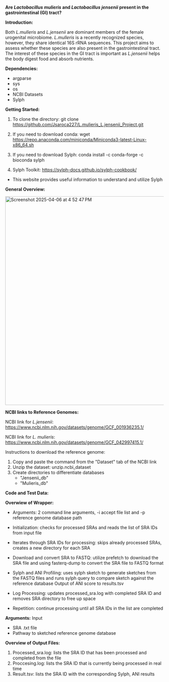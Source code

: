 **Are _Lactobacillus mulieris_ and _Lactobacillus jensenii_ present in the gastrointestinal (GI) tract?**

**Introduction:**

Both _L.mulleris_ and _L.jensenii_ are dominant members of the female urogenital microbiome. _L.mulleris_ is a recently recognized species, however, they share identical 16S rRNA sequences. This project aims to assess whether these species are also present in the gastrointestinal tract. The interest of these species in the GI tract is important as _L.jensenii_ helps the body digest food and absorb nutrients. 

**Dependencies:**
- argparse
- sys
- os
- NCBI Datasets
- Sylph

**Getting Started:**

1. To clone the directory: git clone https://github.com/Jsaroca227/L.mulieris_L.jensenii_Project.git

2. If you need to download conda: wget https://repo.anaconda.com/miniconda/Miniconda3-latest-Linux-x86_64.sh
   
3. If you need to download Sylph: conda install -c conda-forge -c bioconda sylph

4. Sylph Toolkit: https://sylph-docs.github.io/sylph-cookbook/
- This website provides useful information to understand and utilize Sylph

**General Overview:**

  <img width="664" alt="Screenshot 2025-04-06 at 4 52 47 PM" src="https://github.com/user-attachments/assets/606f1057-6a8b-425f-9177-0e399687685a" />


**NCBI links to Reference Genomes:**

NCBI link for _L.jensenii_: https://www.ncbi.nlm.nih.gov/datasets/genome/GCF_001936235.1/

NCBI link for _L. mulieris_: https://www.ncbi.nlm.nih.gov/datasets/genome/GCF_042997415.1/

  Instructions to download the reference genome:
  1. Copy and paste the command from the "Dataset" tab of the NCBI link
  2. Unzip the dataset: unzip.ncbi_dataset
  3. Create directories to differentiate databases
     - "Jensenii_db"
     - "Mulieris_db"

**Code and Test Data:**

**Overwiew of Wrapper:**

- Arguments: 2 command line arguments, -i accept file list and -p reference genome database path

- Initialization: checks for processed SRAs and reads the list of SRA IDs from input file

- Iterates through SRA IDs for processing: skips already processed SRAs, creates a new directory for each SRA

- Download and convert SRA to FASTQ: utilize prefetch to download the SRA file and using fasterq-dump to convert the SRA file to FASTQ format

- Sylph and ANI Profiling: uses sylph sketch to generate sketches from the FASTQ files and runs sylph query to compare sketch against the reference database
Output of ANI score to results.tsv

- Log Processing: updates processed_sra.log with completed SRA ID and removes SRA directory to free up space

- Repetition: continue processing until all SRA IDs in the list are completed 


**Arguments:**
Input
- SRA .txt file
- Pathway to sketched reference genome database


**Overview of Output Files:**
1. Processed_sra.log: lists the SRA ID that has been processed and completed from the file
2. Proccesing.log: lists the SRA ID that is currently being processed in real time
3. Result.tsv: lists the SRA ID with the corresponding Sylph, ANI results


